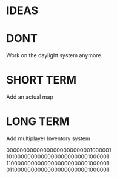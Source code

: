 # IDEAS


# DONT
Work on the daylight system anymore. 

# SHORT TERM
Add an actual map

# LONG TERM
Add multiplayer
Inventory system

00000000000000000000000001000001
10100000000000000000000001000001
11000000000000000000000001000001
01100000000000000000000001000001